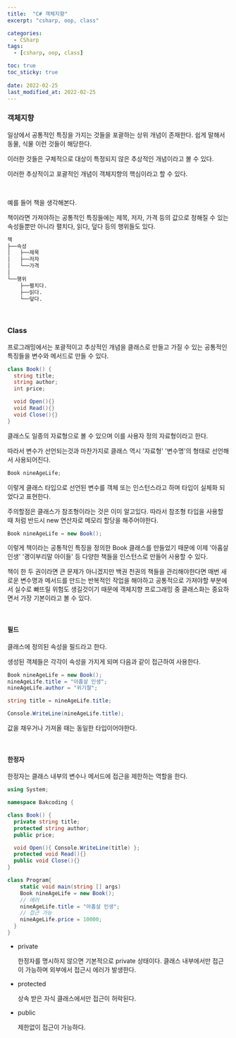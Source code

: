 ```yaml
---
title:  "C# 객체지향"
excerpt: "csharp, oop, class"

categories:
  - CSharp
tags:
  - [csharp, oop, class]

toc: true
toc_sticky: true
 
date: 2022-02-25 
last_modified_at: 2022-02-25
---
```


### 객체지향

일상에서 공통적인 특징을 가지는 것들을 포괄하는 상위 개념이 존재한다. 쉽게 말해서 동물, 식물 이런 것들이 해당한다.  

이러한 것들은 구체적으로 대상이 특정되지 않은 추상적인 개념이라고 볼 수 있다.  

이러한 추상적이고 포괄적인 개념이 객체지향의 핵심이라고 할 수 있다.  


<br>

예를 들어 책을 생각해본다.  

책이라면 가져야하는 공통적인 특징들에는 제목, 저자, 가격 등의 값으로 정해질 수 있는 속성들뿐만 아니라 펼치다, 읽다, 덮다 등의 행위들도 있다.  

```cmd
책
├──속성
│   ├──제목
│   ├──저자
│   └──가격
│
└──행위
    ├──펼치다.
    ├──읽다.
    └──덮다.
```

<br>

### Class

프로그래밍에서는 포괄적이고 추상적인 개념을 클래스로 만들고 가질 수 있는 공통적인 특징들을 변수와 메서드로 만들 수 있다.  

```cs
class Book() {
  string title;
  string author;
  int price;

  void Open(){}
  void Read(){}
  void Close(){}
}
```

클래스도 일종의 자료형으로 볼 수 있으며 이를 사용자 정의 자료형이라고 한다. 

따라서 변수가 선언되는것과 마찬가지로 클래스 역시 '자료형' '변수명'의 형태로 선언해서 사용되어진다.  

```cs
Book nineAgeLife;
```

이렇게 클래스 타입으로 선언된 변수를 객체 또는 인스턴스라고 하며 타입이 실체화 되었다고 표현한다.

주의할점은 클래스가 참조형이라는 것은 이미 알고있다. 따라서 참조형 타입을 사용할 때 처럼 반드시 new 연산자로 메모리 할당을 해주어야한다.  


```cs
Book nineAgeLife = new Book();
```

이렇게 책이라는 공통적인 특징을 정의한 Book 클래스를 만들었기 때문에 이제 '아홉살 인생' '괭이부리말 아이들' 등 다양한 책들을 인스턴스로 만들어 사용할 수 있다.  

책이 한 두 권이라면 큰 문제가 아니겠지만 백권 천권의 책들을 관리해야한다면 매번 새로운 변수명과 메서드를 만드는 반복적인 작업을 해야하고 공통적으로 가져야할 부분에서 실수로 빠뜨릴 위험도 생길것이기 때문에 객체지향 프로그래밍 중 클래스화는 중요하면서 가장 기본이라고 볼 수 있다. 

<br>

#### 필드

클래스에 정의된 속성을 필드라고 한다.  

생성된 객체들은 각각이 속성을 가지게 되며 다음과 같이 접근하여 사용한다. 

```cs
Book nineAgeLife = new Book();
nineAgeLife.title = "아홉살 인생";
nineAgeLife.author = "위기철";

string title = nineAgeLife.title;

Console.WriteLine(nineAgeLife.title);
```

값을 채우거나 가져올 때는 동일한 타입이어야한다.  

<br>

#### 한정자

한정자는 클래스 내부의 변수나 메서드에 접근을 제한하는 역할을 한다. 


```cs
using System;

namespace Bakcoding {

class Book() {
  private string title;
  protected string author;
  public price;

  void Open(){ Console.WriteLine(title) };
  protected void Read(){}
  public void Close(){}
}

class Program{
    static void main(string [] args)
    Book nineAgeLife = new Book();
    // 에러
    nineAgeLife.title = "아홉살 인생";
    // 접근 가능
    nineAgeLife.price = 10000;
  }
}
```

* private

  한정자를 명시하지 않으면 기본적으로 private 상태이다. 클래스 내부에서만 접근이 가능하며 외부에서 접근시 에러가 발생한다.  

* protected

  상속 받은 자식 클래스에서만 접근이 허락된다.  

* public 

  제한없이 접근이 가능하다.  
